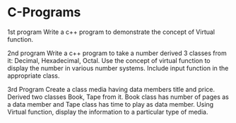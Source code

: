 # C-Programs

1st program
Write a c++ program to demonstrate the concept of Virtual function.

2nd program
Write a c++ program to take a number derived 3 classes from it: Decimal,
Hexadecimal, Octal. Use the concept of virtual function to display the number in
various number systems. Include input function in the appropriate class.


3rd Program
Create a class media having data members title and price. Derived two classes
Book, Tape from it. Book class has number of pages as a data member and Tape
class has time to play as data member. Using Virtual function, display the
information to a particular type of media.





